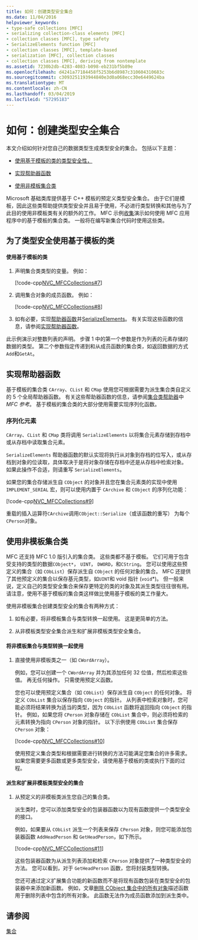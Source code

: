 ```yaml
---
title: 如何：创建类型安全集合
ms.date: 11/04/2016
helpviewer_keywords:
- type-safe collections [MFC]
- serializing collection-class elements [MFC]
- collection classes [MFC], type safety
- SerializeElements function [MFC]
- collection classes [MFC], template-based
- serialization [MFC], collection classes
- collection classes [MFC], deriving from nontemplate
ms.assetid: 7230b2db-4283-4083-b098-eb231bf5b89e
ms.openlocfilehash: d4241a77184458f5253b6d8987c310604310683c
ms.sourcegitcommit: c3093251193944840e3d0a068ecc30e6449624ba
ms.translationtype: MT
ms.contentlocale: zh-CN
ms.lasthandoff: 03/04/2019
ms.locfileid: "57295183"
---
```

# <a name="how-to-make-a-type-safe-collection"></a>如何：创建类型安全集合

本文介绍如何针对您自己的数据类型生成类型安全的集合。 包括以下主题：

- [使用基于模板的类的类型安全性，](#_core_using_template.2d.based_classes_for_type_safety)

- [实现帮助器函数](#_core_implementing_helper_functions)

- [使用非模板集合类](#_core_using_nontemplate_collection_classes)

Microsoft 基础类库提供基于 C++ 模板的预定义类型安全集合。 由于它们是模板，因此这些类帮助提供类型安全并且易于使用，不必进行类型转换和其他与为了此目的使用非模板类有关的额外的工作。 MFC 示例[收集](../visual-cpp-samples.md)演示如何使用 MFC 应用程序中的基于模板的集合类。 一般将在编写新集合代码时使用这些类。

##  <a name="_core_using_template.2d.based_classes_for_type_safety"></a> 为了类型安全使用基于模板的类

#### <a name="to-use-template-based-classes"></a>使用基于模板的类

1. 声明集合类类型的变量。 例如：

   [!code-cpp[NVC_MFCCollections#7](../mfc/codesnippet/cpp/how-to-make-a-type-safe-collection_1.cpp)]

1. 调用集合对象的成员函数。 例如：

   [!code-cpp[NVC_MFCCollections#8](../mfc/codesnippet/cpp/how-to-make-a-type-safe-collection_2.cpp)]

1. 如有必要，实现[帮助器函数](../mfc/reference/collection-class-helpers.md)并[SerializeElements](../mfc/reference/collection-class-helpers.md#serializeelements)。 有关实现这些函数的信息，请参阅[实现帮助器函数](#_core_implementing_helper_functions)。

此示例演示对整数列表的声明。 步骤 1 中的第一个参数是作为列表的元素存储的数据的类型。 第二个参数指定传递到和从成员函数的集合类，如返回数据的方式`Add`和`GetAt`。

##  <a name="_core_implementing_helper_functions"></a> 实现帮助器函数

基于模板的集合类 `CArray`、`CList` 和 `CMap` 使用您可根据需要为派生集合类自定义的 5 个全局帮助器函数。 有关这些帮助器函数的信息，请参阅[集合类帮助器](../mfc/reference/collection-class-helpers.md)中*MFC 参考*。 基于模板的集合类的大部分使用需要实现序列化函数。

###  <a name="_core_serializing_elements"></a> 序列化元素


  `CArray`、`CList` 和 `CMap` 类将调用 `SerializeElements` 以将集合元素存储到存档中或从存档中读取集合元素。


  `SerializeElements` 帮助器函数的默认实现将执行从对象到存档的位写入，或从存档到对象的位读取，具体取决于是将对象存储在存档中还是从存档中检索对象。 如果此操作不合适，则请重写 `SerializeElements`。

如果您的集合存储派生自 `CObject` 的对象并且您在集合元素类的实现中使用 `IMPLEMENT_SERIAL` 宏，则可以使用内置于 `CArchive` 和 `CObject` 的序列化功能：

[!code-cpp[NVC_MFCCollections#9](../mfc/codesnippet/cpp/how-to-make-a-type-safe-collection_3.cpp)]

重载的插入运算符`CArchive`调用`CObject::Serialize`（或该函数的重写） 为每个`CPerson`对象。

##  <a name="_core_using_nontemplate_collection_classes"></a> 使用非模板集合类

MFC 还支持 MFC 1.0 版引入的集合类。 这些类都不基于模板。 它们可用于包含受支持的类型的数据`CObject*`， `UINT`， `DWORD`，和`CString`。 您可以使用这些预定义的集合（如 `CObList`）保存派生自 `CObject` 的任何对象的集合。 MFC 还提供了其他预定义的集合以保存基元类型，如`UINT`和 void 指针 (`void`*)。 但一般来说，定义自己的类型安全集合来保存更特定的类的对象及其派生类型往往很有用。 请注意，使用不基于模板的集合类这样做比使用基于模板的类工作量大。

使用非模板集合创建类型安全的集合有两种方式：

1. 如有必要，将非模板集合与类型转换一起使用。 这是更简单的方法。

1. 从非模板类型安全集合派生和扩展非模板类型安全集合。

#### <a name="to-use-the-nontemplate-collections-with-type-casting"></a>将非模板集合与类型转换一起使用

1. 直接使用非模板类之一（如 `CWordArray`）。

   例如，您可以创建一个 `CWordArray` 并为其添加任何 32 位值，然后检索这些值。 再无任何操作。 只需使用预定义函数。

   您也可以使用预定义集合（如 `CObList`）保存派生自 `CObject` 的任何对象。 将定义 `CObList` 集合以保存指向 `CObject` 的指针。 从列表中检索对象时，您可能必须将结果转换为适当的类型，因为 `CObList` 函数将返回指向 `CObject` 的指针。 例如，如果您将 `CPerson` 对象存储在 `CObList` 集合中，则必须将检索的元素转换为指向 `CPerson` 对象的指针。 以下示例使用 `CObList` 集合保存 `CPerson` 对象：

   [!code-cpp[NVC_MFCCollections#10](../mfc/codesnippet/cpp/how-to-make-a-type-safe-collection_4.cpp)]

   使用预定义集合类型和根据需要进行转换的方法可能满足您集合的许多需求。 如果您需要更多函数或更多类型安全，请使用基于模板的类或执行下面的过程。

#### <a name="to-derive-and-extend-a-nontemplate-type-safe-collection"></a>派生和扩展非模板类型安全的集合

1. 从预定义的非模板类派生您自己的集合类。

   派生类时，您可以添加类型安全的包装器函数以为现有函数提供一个类型安全的接口。

   例如，如果要从 `CObList` 派生一个列表来保存 `CPerson` 对象，则您可能添加包装器函数 `AddHeadPerson` 和 `GetHeadPerson`，如下所示。

   [!code-cpp[NVC_MFCCollections#11](../mfc/codesnippet/cpp/how-to-make-a-type-safe-collection_5.h)]

   这些包装器函数为从派生列表添加和检索 `CPerson` 对象提供了一种类型安全的方法。 您可以看到，对于 `GetHeadPerson` 函数，您将封装类型转换。

   您还可通过定义扩展集合功能的新函数而不是将现有函数包装在类型安全的包装器中来添加新函数。 例如，文章[删除 CObject 集合中的所有对象](../mfc/deleting-all-objects-in-a-cobject-collection.md)描述函数用于删除列表中包含的所有对象。 此函数无法作为成员函数添加到派生类中。

## <a name="see-also"></a>请参阅

[集合](../mfc/collections.md)
